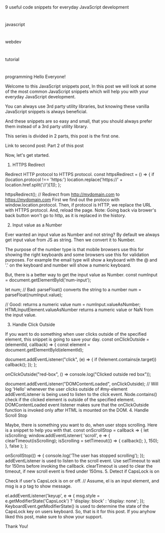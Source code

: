 
9 useful code snippets for everyday JavaScript development
#
javascript
#
webdev
#
tutorial
#
programming
Hello Everyone!

Welcome to this JavaScript snippets post, In this post we will look at some of the most common JavaScript snippets which will help you with your everyday JavaScript development.

You can always use 3rd party utility libraries, but knowing these vanilla JavaScript snippets is always beneficial.

And these snippets are so easy and small, that you should always prefer them instead of a 3rd party utility library.

This series is divided in 2 parts, this post is the first one.

Link to second post: Part 2 of this post

Now, let's get started.

1. HTTPS Redirect

Redirect HTTP protocol to HTTPS protocol.
const httpsRedirect = () => {
  if (location.protocol !== 'https:')
    location.replace('https://' + location.href.split('//')[1]);
};

httpsRedirect();
// Redirect from http://mydomain.com to https://mydomain.com
First we find out the protoco with window.location.protocol.
Then, if protocol is HTTP, we replace the URL with HTTPS protocol.
And, reload the page.
Note: Going back via brower's back button won't go to http, as it is replaced in the history.

2. Input value as a Number

Ever wanted an input value as Number and not string? By default we always get input value from JS as string. Then we convert it to Number.

The purpose of the number type is that mobile browsers use this for showing the right keyboards and some browsers use this for validation purposes. For example the email type will show a keyboard with the @ and '.' on the keyboard and number will show a numeric keyboard.

But, there is a better way to get the input value as Number.
const numInput = document.getElementById('num-input');

let num;
// Bad: parseFloat() converts the string to a number
num = parseFloat(numInput.value);

// Good: returns a numeric value
num = numInput.valueAsNumber;
HTMLInputElement.valueAsNumber returns a numeric value or NaN from the input value.

3. Handle Click Outside

If you want to do something when user clicks outside of the specified element, this snippet is going to save your day.
const onClickOutside = (elementId, callback) => {
  const element = document.getElementById(elementId);

  document.addEventListener("click", (e) => {
    if (!element.contains(e.target)) callback();
  });
};

onClickOutside("red-box", () => console.log("Clicked outside red box"));

document.addEventListener("DOMContentLoaded", onClickOutside);
// Will log 'Hello' whenever the user clicks outside of #my-element
addEventListener is being used to listen to the click event.
Node.contains() check if the clicked element is outside of the specified element.
DOMContentLoaded event listener makes sure that the onClickOutside function is invoked only after HTML is mounted on the DOM.
4. Handle Scroll Stop

Maybe, there is something you want to do, when user stops scrolling. Here is a snippet to help you with that.
const onScrollStop = callback => {
  let isScrolling;
  window.addEventListener(
    'scroll',
    e => {
      clearTimeout(isScrolling);
      isScrolling = setTimeout(() => {
        callback();
      }, 150);
    },
    false
  );
};

onScrollStop(() => {
  console.log('The user has stopped scrolling');
});
addEventListener is used to listen to the scroll event.
Use setTimeout to wait for 150ms before invoking the callback.
clearTimeout is used to clear the timeout, if new scroll event is fired under 150ms.
5. Detect if CapsLock is on

Check if user's CapsLock is on or off.
// Assume, el is an input element, and msg is a p tag to show message.

el.addEventListener('keyup', e => {
  msg.style = e.getModifierState('CapsLock')
    ? 'display: block'
    : 'display: none';
});
KeyboardEvent.getModifierState() is used to determine the state of the CapsLock key on users keyboard.
So, that is it for this post. If you anyhow liked this post, make sure to show your support.


Thank You!

